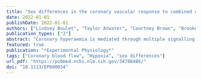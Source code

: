 ```yaml
---
title: "Sex differences in the coronary vascular response to combined chemoreflex and metaboreflex stimulation in healthy humans"
date: 2022-01-01
publishDate: 2022-01-01
authors: ["Lindsey Boulet", "Taylor Atwater", "Courtney Brown", "Brooke Shafer", "Tyler Vermeulen", "Paul Cotton", "Trevor Day", "Glen E. Foster"]
publication_types: ["2"]
abstract: "Coronary hyperaemia is mediated through multiple signalling pathways, including local metabolic messengers and adrenergic stimulation. This study aimed to determine whether the coronary vascular response to adrenergic stressors is different between sexes in normoxia and hypoxia. Young, healthy participants (n = 32; 16F) underwent three randomized trials of isometric handgrip exercise followed by post-exercise circulatory occlusion (PECO) to activate the muscle metaboreflex. End-tidal PO2 was controlled at (1) normoxic levels throughout the trial, (2) 50 mmHg for the duration of the trial (hypoxia trial), or (3) 50 mmHg only during PECO (mixed trial). Mean left anterior descending coronary artery velocity (LADVmean ; transthoracic Doppler echocardiography), heart rate and blood pressure were assessed at baseline and during PECO. In normoxia, there was no change in LADVmean or cardiac workload induced by PECO in males and females. Acute hypoxia increased baseline LADVmean to a greater extent in males compared with females (P < 0.05), despite a similar increase in cardiac workload. The change in LADVmean induced by PECO was similar between sexes in normoxia (P = 0.31), greater in males during the mixed trial (male: 12.8 (7.7) cm/s vs. female: 8.1 (6.3) cm/s; P = 0.02) and reduced in males but not females in acute hypoxia (male: -4.8 (4.5) cm/s vs. female: 0.8 (6.2) cm/s; P = 0.006). In summary, sex differences in the coronary vasodilatory response to hypoxia were observed, and metaboreflex activation during hypoxia caused a paradoxical reduction in coronary blood velocity in males but not females."
featured: true
publication: "*Experimental Physiology*"
tags: ["Coronary blood flow", "Hypoxia", "sex differences"]
url_pdf: "https://pubmed.ncbi.nlm.nih.gov/34788486/"
doi: "10.1113/EP090034"
---
```

